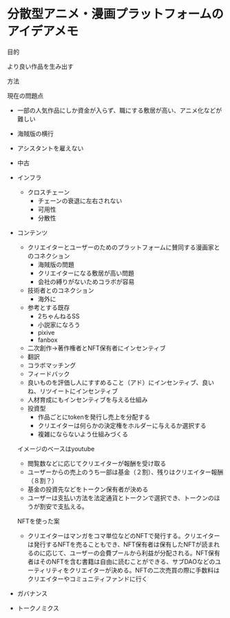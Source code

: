 # 分散型アニメ・漫画プラットフォームのアイデアメモ

目的

より良い作品を生み出す

方法

現在の問題点

- 一部の人気作品にしか資金が入らず、職にする敷居が高い、アニメ化などが難しい
- 海賊版の横行
- アシスタントを雇えない
- 中古
- インフラ
    - クロスチェーン
        - チェーンの衰退に左右されない
        - 可用性
        - 分散性
- コンテンツ
    - クリエイターとユーザーのためのプラットフォームに賛同する漫画家とのコネクション
        - 海賊版の問題
        - クリエイターになる敷居が高い問題
        - 会社の縛りがないためコラボが容易
    - 技術者とのコネクション
        - 海外に
    - 参考とする既存
        - 2ちゃんねるSS
        - 小説家になろう
        - pixive
        - fanbox
    - 二次創作→著作権者とNFT保有者にインセンティブ
    - 翻訳
    - コラボマッチング
    - フィードバック
    - 良いものを評価し人にすすめること（アド）にインセンティブ、良いね、リツイートにインセンティブ
    - 人材育成にもインセンティブを与える仕組み
    - 投資型
        - 作品ごとにtokenを発行し売上を分配する
        - クリエイターは何らかの決定権をホルダーに与えるか選択する
        - 複雑にならないよう仕組みづくる
    
    イメージのベースはyoutube
    
    - 閲覧数などに応じてクリエイターが報酬を受け取る
    - ユーザーからの売上のうち一部は基金（２割）、残りはクリエイター報酬（８割？）
    - 基金の投資先などをトークン保有者が決める
    - ユーザーは支払い方法を法定通貨とトークンで選択でき、トークンのほうが割安で支払える。
    


    NFTを使った案
    - クリエイターはマンガをコマ単位などのNFTで発行する。クリエイターは発行するNFTを売ることもでき、NFT保有者は保有したNFTが読まれるのに応じて、ユーザーの会費プールから利益が分配される。NFT保有者はそのNFTを含む書籍は自由に読むことができる、サブDAOなどのユーティリティをクリエイターが決める。NFTの二次売買の際に手数料はクリエイターやコミュニティファンドに行く
- ガバナンス

- トークノミクス
    
